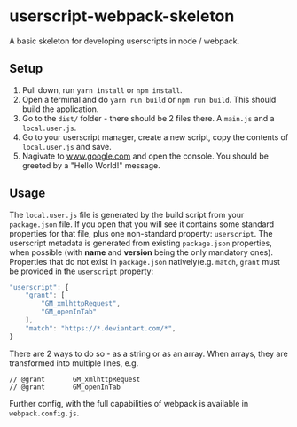 # userscript-webpack-skeleton

A basic skeleton for developing userscripts in node / webpack.

## Setup
1. Pull down, run `yarn install` or `npm install`.
2. Open a terminal and do `yarn run build` or `npm run build`. This should build the application.
3. Go to the `dist/` folder - there should be 2 files there. A `main.js` and a `local.user.js`.
4. Go to your userscript manager, create a new script, copy the contents of `local.user.js` and save.
5. Nagivate to www.google.com and open the console. You should be greeted by a "Hello World!" message.

## Usage
The `local.user.js` file is generated by the build script from your `package.json` file. If you open that you will see it contains some standard properties for that file, plus one non-standard property: `userscript`.
The userscript metadata is generated from existing `package.json` properties, when possible (with **name** and **version** being the only mandatory ones). Properties that do not exist in `package.json` natively(e.g. `match`, `grant` must be provided in the `userscript` property:
```javascript
"userscript": {
	"grant": [
		"GM_xmlhttpRequest",
		"GM_openInTab"
	],
	"match": "https://*.deviantart.com/*",
}
```
There are 2 ways to do so - as a string or as an array. When arrays, they are transformed into multiple lines, e.g.
```
// @grant       GM_xmlhttpRequest
// @grant       GM_openInTab
```
Further config, with the full capabilities of webpack is available in `webpack.config.js`.
